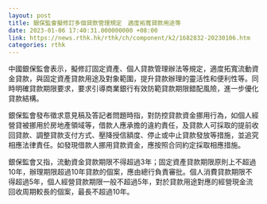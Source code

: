 ```yaml
---
layout: post
title: 銀保監會擬修訂多個貸款管理規定　適度拓寬貸款用途等
date: 2023-01-06 17:40:31.000000000 +08:00
link: https://news.rthk.hk/rthk/ch/component/k2/1682832-20230106.htm
categories: rthk
---
```


中國銀保監會表示，擬修訂固定資產、個人貸款管理辦法等規定，適度拓寬流動資金貸款，與固定資產貸款用途及對象範圍，提升貸款辦理的靈活性和便利性等。同時明確貸款期限要求，要求引導商業銀行有效防範貸款期限錯配風險，進一步優化貸款結構。

銀保監會發布徵求意見稿及答記者問題時指，對防控貸款資金挪用行為，如個人經營貸被挪用於房地產領域等，借款人應承擔的違約責任，及貸款人可採取的提前收回貸款、調整貸款支付方式、壓降授信額度、停止或中止貸款發放等措施，並追究相應法律責任。如發現借款人挪用貸款資金，應按照合同約定採取相應措施。

銀保監會又指，流動資金貸款期限不得超過3年；固定資產貸款期限原則上不超過10年，辦理期限超過10年貸款的個案，應由總行負責審批。個人消費貸款期限不得超過5年，個人經營貸款期限一般不超過5年，對於貸款用途對應的經營現金流回收周期較長的個案，最長不超過10年。
